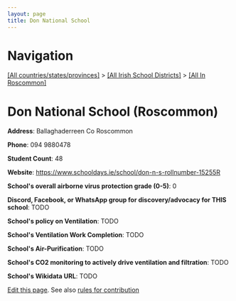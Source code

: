 ```yaml
---
layout: page
title: Don National School
---
```

# Navigation

[[All countries/states/provinces]](../../..) > [[All Irish School Districts]](../..) > [[All In Roscommon]](..)

# Don National School (Roscommon)

**Address**: Ballaghaderreen Co Roscommon

**Phone**: 094 9880478

**Student Count**: 48

**Website**: <https://www.schooldays.ie/school/don-n-s-rollnumber-15255R>

**School's overall airborne virus protection grade (0-5)**: 0

**Discord, Facebook, or WhatsApp group for discovery/advocacy for THIS school**: TODO

**School's policy on Ventilation**: TODO

**School's Ventilation Work Completion**: TODO

**School's Air-Purification**: TODO

**School's CO2 monitoring to actively drive ventilation and filtration**: TODO

**School's Wikidata URL**: TODO


[Edit this page](https://github.com/ventilate-schools/Ireland/edit/main/./Roscommon/Don_National_School.md). See also [rules for contribution](../../../contribution-rules/)